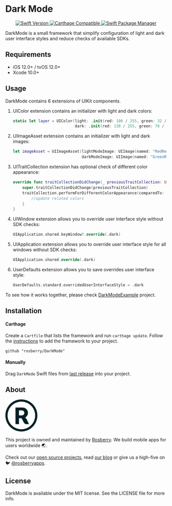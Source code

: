 # Dark Mode
<p align="center">
    <a href="https://swift.org/">
        <img src="https://img.shields.io/badge/swift-5.0-orange.svg" alt="Swift Version" />
    </a>
    <a href="https://github.com/Carthage/Carthage">
        <img src="https://img.shields.io/badge/Carthage-compatible-green.svg" alt="Carthage Compatible" />
    </a>
    <a href="https://github.com/apple/swift-package-manager">
        <img src="https://img.shields.io/badge/spm-compatible-brightgreen.svg?style=flat" alt="Swift Package Manager" />
    </a>
</p>

DarkMode is a small framework that simplify configuration of light and dark user interface styles and reduce checks of available SDKs.

## Requirements

- iOS 12.0+ / tvOS 12.0+
- Xcode 10.0+

## Usage

DarkMode contains 6 extensions of UIKit components.

1. UIColor extension contains an initializer with light and dark colors:

   ```swift
   static let layer = UIColor(light: .init(red: 106 / 255, green: 32 / 255, blue: 119 / 255, alpha: 1),
                              dark: .init(red: 138 / 255, green: 76 / 255, blue: 146 / 255, alpha: 1))
   ```

2. UIImageAsset extension contains an initializer with light and dark images:

   ```swift
   let imageAsset = UIImageAsset(lightModeImage: UIImage(named: "RedRectangle"),
                                 darkModeImage: UIImage(named: "GreenRectangle"))
   ```

3. UITraitCollection extension has optional check of different color appearance:

   ```swift
   override func traitCollectionDidChange(_ previousTraitCollection: UITraitCollection?) {
       super.traitCollectionDidChange(previousTraitCollection)
       traitCollection.performForDifferentColorAppearance(comparedTo: previousTraitCollection) {
           //update related colors
       }
   }
   ```

4. UIWindow extension allows you to override user interface style without SDK checks:

   ```swift
   UIApplication.shared.keyWindow?.override(.dark)
   ```

5. UIApplication extension allows you to override user interface style for all windows without SDK checks:

   ```swift
   UIApplication.shared.override(.dark)
   ```

6. UserDefaults extension allows you to save overrides user interface style:

   ```swift 
   UserDefaults.standard.overridedUserInterfaceStyle = .dark
   ```

To see how it works together, please check [DarkModeExample](xcode://clone?repo=https%3A%2F%2Fgithub.com%2Frosberry%2Fdarkmode) project.

## Installation

#### Carthage
Create a `Cartfile` that lists the framework and run `carthage update`. Follow the [instructions](https://github.com/Carthage/Carthage#adding-frameworks-to-an-application) to add the framework to your project.

```
github "rosberry/DarkMode"
```

#### Manually

Drag `DarkMode` Swift files from [last release](https://github.com/rosberry/DarkMode/releases) into your project.

## About

<img src="https://github.com/rosberry/Foundation/blob/master/Assets/full_logo.png?raw=true" height="100" />

This project is owned and maintained by [Rosberry](http://rosberry.com). We build mobile apps for users worldwide 🌏.

Check out our [open source projects](https://github.com/rosberry), read [our blog](https://medium.com/@Rosberry) or give us a high-five on 🐦 [@rosberryapps](http://twitter.com/RosberryApps).

## License

DarkMode is available under the MIT license. See the LICENSE file for more info.

